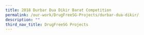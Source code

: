 ```yaml
---
title: 2018 Durbar Dua Dikir Barat Competition
permalink: /our-work/DrugFreeSG-Projects/durbar-dua-dikir/
description: ""
third_nav_title: DrugFreeSG Projects
---
```


